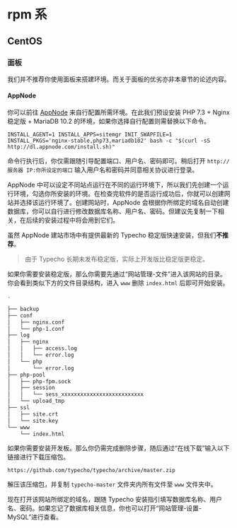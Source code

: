 # rpm 系

## CentOS

### 面板

我们并不推荐你使用面板来搭建环境。而关于面板的优劣亦非本章节的论述内容。

#### AppNode

你可以前往 [AppNode](https://www.appnode.com/install) 来自行配置所需环境。在此我们预设安装 PHP 7.3 + Nginx 稳定版 + MariaDB 10.2 的环境，如果你选择自行配置则需替换以下命令。

``` shell
INSTALL_AGENT=1 INSTALL_APPS=sitemgr INIT_SWAPFILE=1 INSTALL_PKGS='nginx-stable,php73,mariadb102' bash -c "$(curl -sS http://dl.appnode.com/install.sh)"
```

命令行执行后，你仅需跟随引导配置端口、用户名、密码即可。稍后打开 `http://服务器 IP:你所设定的端口` 输入用户名和密码并同意相关协议进行登录。

AppNode 中可以设定不同站点运行在不同的运行环境下，所以我们先创建一个运行环境，勾选你所安装的环境。在检查完软件的是否运行成功后，你就可以创建网站并选择该运行环境了。创建网站时，AppNode 会根据你所绑定的域名自动创建数据库，你可以自行进行修改数据库名称、用户名、密码。但建议先复制一下相关，在后续的安装过程中将会用到它们。

虽然 AppNode 建站市场中有提供最新的 Typecho 稳定版快速安装，但我们**不推荐**。

> 由于 Typecho 长期未发布稳定版，实际上开发版比稳定版更稳定。

如果你需要安装稳定版，那么你需要先通过“网站管理-文件”进入该网站的目录。你会看到类似下方的文件目录结构，进入 `www` 删除 `index.html` 后即可开始安装。

``` bash
.

├── backup
├── conf
│   ├── nginx.conf
│   └── php-1.conf
├── log
│   ├── nginx
│   │   ├── access.log
│   │   └── error.log
│   └── php
│       └── error.log
├── php-pool
│   ├── php-fpm.sock
│   ├── session
│   │   └── sess_xxxxxxxxxxxxxxxxxxxxxxxxxx
│   └── upload_tmp
├── ssl
│   ├── site.crt
│   └── site.key
└── www
    └── index.html
```

如果你需要安装开发板。那么你仍需完成删除步骤，随后通过“在线下载”输入以下链接进行下载压缩包。

``` url
https://github.com/typecho/typecho/archive/master.zip
```

解压该压缩包，并复制 `typecho-master` 文件夹内所有文件至 `www` 文件夹中。

现在打开该网站所绑定的域名，跟随 Typecho 安装指引填写数据库名称、用户名、密码。如果忘记了数据库相关信息，你也可以打开“网站管理-设置-MySQL”进行查看。
